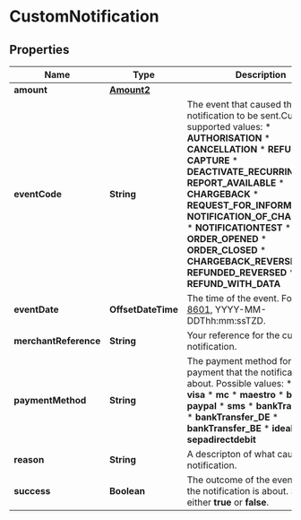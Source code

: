 

# CustomNotification


## Properties

| Name | Type | Description | Notes |
|------------ | ------------- | ------------- | -------------|
|**amount** | [**Amount2**](Amount2.md) |  |  [optional] |
|**eventCode** | **String** | The event that caused the notification to be sent.Currently supported values: * **AUTHORISATION** * **CANCELLATION** * **REFUND** * **CAPTURE** * **DEACTIVATE_RECURRING** * **REPORT_AVAILABLE** * **CHARGEBACK** * **REQUEST_FOR_INFORMATION** * **NOTIFICATION_OF_CHARGEBACK** * **NOTIFICATIONTEST** * **ORDER_OPENED** * **ORDER_CLOSED** * **CHARGEBACK_REVERSED** * **REFUNDED_REVERSED** * **REFUND_WITH_DATA** |  [optional] |
|**eventDate** | **OffsetDateTime** | The time of the event. Format: [ISO 8601](http://www.w3.org/TR/NOTE-datetime), YYYY-MM-DDThh:mm:ssTZD. |  [optional] |
|**merchantReference** | **String** | Your reference for the custom test notification. |  [optional] |
|**paymentMethod** | **String** | The payment method for the payment that the notification is about. Possible values: * **amex** * **visa** * **mc** * **maestro** * **bcmc** * **paypal**  * **sms**  * **bankTransfer_NL** * **bankTransfer_DE** * **bankTransfer_BE** * **ideal** * **elv** * **sepadirectdebit**  |  [optional] |
|**reason** | **String** | A descripton of what caused the notification. |  [optional] |
|**success** | **Boolean** | The outcome of the event which the notification is about. Set to either **true** or **false**.  |  [optional] |



